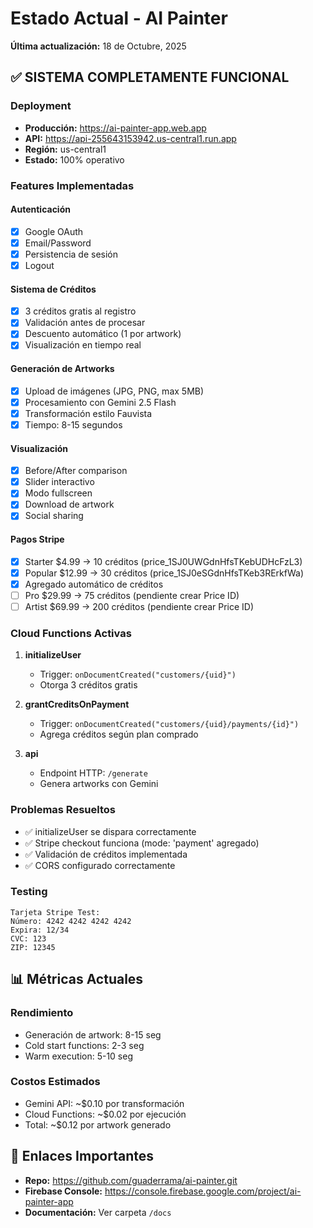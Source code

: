 # Estado Actual - AI Painter

**Última actualización:** 18 de Octubre, 2025

## ✅ SISTEMA COMPLETAMENTE FUNCIONAL

### Deployment
- **Producción:** https://ai-painter-app.web.app
- **API:** https://api-255643153942.us-central1.run.app
- **Región:** us-central1
- **Estado:** 100% operativo

### Features Implementadas

#### Autenticación
- [x] Google OAuth
- [x] Email/Password
- [x] Persistencia de sesión
- [x] Logout

#### Sistema de Créditos
- [x] 3 créditos gratis al registro
- [x] Validación antes de procesar
- [x] Descuento automático (1 por artwork)
- [x] Visualización en tiempo real

#### Generación de Artworks
- [x] Upload de imágenes (JPG, PNG, max 5MB)
- [x] Procesamiento con Gemini 2.5 Flash
- [x] Transformación estilo Fauvista
- [x] Tiempo: 8-15 segundos

#### Visualización
- [x] Before/After comparison
- [x] Slider interactivo
- [x] Modo fullscreen
- [x] Download de artwork
- [x] Social sharing

#### Pagos Stripe
- [x] Starter $4.99 → 10 créditos (price_1SJ0UWGdnHfsTKebUDHcFzL3)
- [x] Popular $12.99 → 30 créditos (price_1SJ0eSGdnHfsTKeb3RErkfWa)
- [x] Agregado automático de créditos
- [ ] Pro $29.99 → 75 créditos (pendiente crear Price ID)
- [ ] Artist $69.99 → 200 créditos (pendiente crear Price ID)

### Cloud Functions Activas

1. **initializeUser**
   - Trigger: `onDocumentCreated("customers/{uid}")`
   - Otorga 3 créditos gratis

2. **grantCreditsOnPayment**
   - Trigger: `onDocumentCreated("customers/{uid}/payments/{id}")`
   - Agrega créditos según plan comprado

3. **api**
   - Endpoint HTTP: `/generate`
   - Genera artworks con Gemini

### Problemas Resueltos
- ✅ initializeUser se dispara correctamente
- ✅ Stripe checkout funciona (mode: 'payment' agregado)
- ✅ Validación de créditos implementada
- ✅ CORS configurado correctamente

### Testing
```
Tarjeta Stripe Test:
Número: 4242 4242 4242 4242
Expira: 12/34
CVC: 123
ZIP: 12345
```

## 📊 Métricas Actuales

### Rendimiento
- Generación de artwork: 8-15 seg
- Cold start functions: 2-3 seg
- Warm execution: 5-10 seg

### Costos Estimados
- Gemini API: ~$0.10 por transformación
- Cloud Functions: ~$0.02 por ejecución
- Total: ~$0.12 por artwork generado

## 🔗 Enlaces Importantes

- **Repo:** https://github.com/guaderrama/ai-painter.git
- **Firebase Console:** https://console.firebase.google.com/project/ai-painter-app
- **Documentación:** Ver carpeta `/docs`
